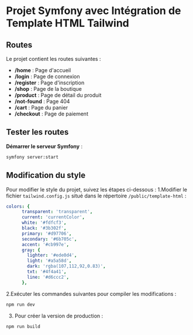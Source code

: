 # Projet Symfony avec Intégration de Template HTML Tailwind

## Routes

Le projet contient les routes suivantes :

- **/home** : Page d'accueil
- **/login** : Page de connexion
- **/register** : Page d'inscription
- **/shop** : Page de la boutique
- **/product** : Page de détail du produit
- **/not-found** : Page 404
- **/cart** : Page du panier
- **/checkout** : Page de paiement

## Tester les routes
**Démarrer le serveur Symfony** :
   ```bash
   symfony server:start 
   ```

## Modification du style
Pour modifier le style du projet, suivez les étapes ci-dessous :
1.Modifier le fichier `tailwind.config.js` situé dans le répertoire `/public/template-html` :
```yaml
colors: {
      transparent: 'transparent',
      current: 'currentColor',
      white: '#fdfcf3',
      black: '#3b302f',
      primary: '#d97706',
      secondary: '#6b705c',
      accent: '#cb997e',
      gray: {
        lighter: '#ede0d4',
        light: '#a5a58d',
        dark: 'rgba(107,112,92,0.83)',
        txt: '#4f4a41',
        line: '#d6ccc2',
      },
```
2.Exécuter les commandes suivantes pour compiler les modifications :
```bash 
npm run dev
```
3. Pour créer la version de production :
```bash
npm run build
```
